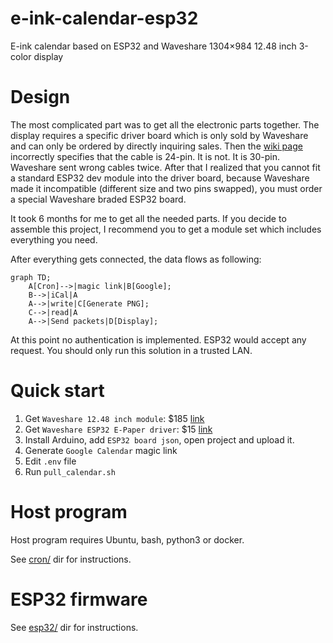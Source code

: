 # e-ink-calendar-esp32
E-ink calendar based on ESP32 and Waveshare 1304×984 12.48 inch 3-color display

# Design

The most complicated part was to get all the electronic parts together.
The display requires a specific driver board which is only sold by Waveshare and can only be ordered by directly inquiring sales. Then the [wiki page](https://www.waveshare.com/wiki/12.48inch_e-Paper_Module_(B)) incorrectly specifies that the cable is 24-pin. It is not. It is 30-pin. Waveshare sent wrong cables twice. After that I realized that you cannot fit a standard ESP32 dev module into the driver board, because Waveshare made it incompatible (different size and two pins swapped), you must order a special Waveshare braded ESP32 board.

It took 6 months for me to get all the needed parts. If you decide to assemble this project, I recommend you to get a module set which includes everything you need.

After everything gets connected, the data flows as following:

```mermaid
graph TD;
    A[Cron]-->|magic link|B[Google];
    B-->|iCal|A
    A-->|write|C[Generate PNG];
    C-->|read|A
    A-->|Send packets|D[Display];
```
At this point no authentication is implemented. ESP32 would accept any request. You should only run this solution in a trusted LAN.

# Quick start

1. Get `Waveshare 12.48 inch module`: $185 [link](https://www.waveshare.com/12.48inch-e-paper-module-b.htm)
2. Get `Waveshare ESP32 E-Paper driver`: $15 [link](https://www.waveshare.com/e-paper-esp32-driver-board.htm)
3. Install Arduino, add `ESP32 board json`, open project and upload it.
4. Generate `Google Calendar` magic link
5. Edit `.env` file
6. Run `pull_calendar.sh`

# Host program

Host program requires Ubuntu, bash, python3 or docker.

See [cron/](cron/) dir for instructions.

# ESP32 firmware

See [esp32/](esp32/) dir for instructions.
